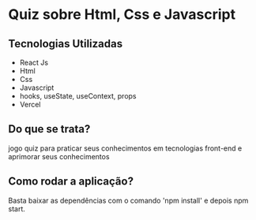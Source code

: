 # Quiz sobre Html, Css e Javascript

## Tecnologias Utilizadas
* React Js
* Html
* Css
* Javascript
* hooks, useState, useContext, props
* Vercel

## Do que se trata?
jogo quiz para praticar seus conhecimentos em tecnologias front-end e aprimorar seus conhecimentos

## Como rodar a aplicação?
Basta baixar as dependências com o comando 'npm install' e depois npm start.
